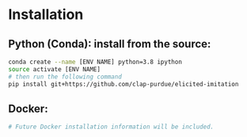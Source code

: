 # Installation

## Python (Conda): install from the source:

```bash
conda create --name [ENV NAME] python=3.8 ipython
source activate [ENV NAME]
# then run the following command
pip install git+https://github.com/clap-purdue/elicited-imitation
```

## Docker:

```bash
# Future Docker installation information will be included.
```